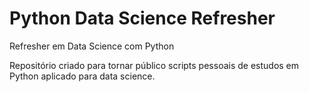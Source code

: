 # Python Data Science Refresher
 Refresher em Data Science com Python

Repositório criado para tornar público scripts pessoais de estudos em Python aplicado para data science.
